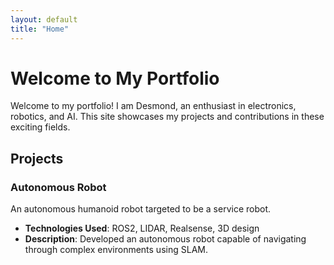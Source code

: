 ```yaml
---
layout: default
title: "Home"
---
```


# Welcome to My Portfolio

Welcome to my portfolio! I am Desmond, an enthusiast in electronics, robotics, and AI. This site showcases my projects and contributions in these exciting fields.

## Projects

### Autonomous Robot
An autonomous humanoid robot targeted to be a service robot.

- **Technologies Used**: ROS2, LIDAR, Realsense, 3D design
- **Description**: Developed an autonomous robot capable of navigating through complex environments using SLAM.

